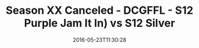 ---
title: Season XX Canceled - DCGFFL - S12 Purple Jam It In) vs S12 Silver
teams-score:
- team: _teams/s12-purple.md
  score:
- team: _teams/s12-silver.md
  score: 7
mvp: AJ Reust (Purple); Brian Long (Silver)
game-ball: Cody Barry (Purple); Staci Pugh (Silver)
sportsperson: ''
season: 12
week: 10
date: '2016-05-23T11:30:28'
pageid: season-12-semifinals-super-bowl-may-22-2016-4174-vs-4190
---